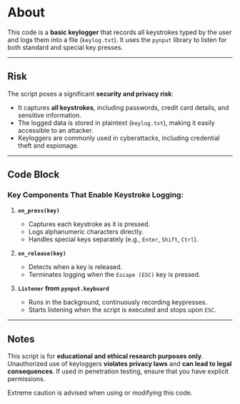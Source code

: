 # About
This code is a **basic keylogger** that records all keystrokes typed by the user and logs them into a file (`keylog.txt`). It uses the `pynput` library to listen for both standard and special key presses.

---

## Risk
The script poses a significant **security and privacy risk**:
- It captures **all keystrokes**, including passwords, credit card details, and sensitive information.
- The logged data is stored in plaintext (`keylog.txt`), making it easily accessible to an attacker.
- Keyloggers are commonly used in cyberattacks, including credential theft and espionage.

---

## Code Block
### Key Components That Enable Keystroke Logging:
1. **`on_press(key)`**  
   - Captures each keystroke as it is pressed.  
   - Logs alphanumeric characters directly.  
   - Handles special keys separately (e.g., `Enter`, `Shift`, `Ctrl`).  

2. **`on_release(key)`**  
   - Detects when a key is released.  
   - Terminates logging when the `Escape (ESC)` key is pressed.  

3. **`Listener` from `pynput.keyboard`**  
   - Runs in the background, continuously recording keypresses.  
   - Starts listening when the script is executed and stops upon `ESC`.  

---

## Notes
This script is for **educational and ethical research purposes only**. Unauthorized use of keyloggers **violates privacy laws** and **can lead to legal consequences**. If used in penetration testing, ensure that you have explicit permissions.

Extreme caution is advised when using or modifying this code.
